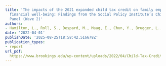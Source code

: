 ```yaml
---
title: 'The impacts of the 2021 expanded child tax credit on family employment, nutrition,  and
  financial well-being: Findings from the Social Policy Institute’s Child Tax Credit
  Panel (Wave 2)'
authors:
- Hamilton, L., Roll, S., Despard, M., Maag, E., Chun, Y., Brugger, L., & Grinstein-Weiss, M.
date: '2022-04-01'
publishDate: '2025-08-25T18:58:42.516678Z'
publication_types:
- report
url_pdf: 
  https://www.brookings.edu/wp-content/uploads/2022/04/Child-Tax-Credit-Report-Final_Updated.pdf
---
```

